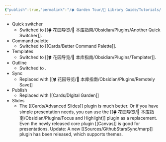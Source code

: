 ```yaml
---
{"publish":true,"permalink":"/🍀 Garden Tour/🧰 Library Guide/Tutorials/Advanced third-party plugins that replace the core plugins enabled in this library.md","title":"Advanced third-party plugins that replace the core plugins enabled in this library","created":"2023-03-02","modified":"2023-03-14","published":"2025-07-10T22:03:41.067+08:00","cssclasses":""}
---
```



- Quick switcher
	- Switched to [[🍀 花园导览/🧰 本库指南/Obsidian/Plugins/Another Quick Switcher]].
- Command palette
	- Switched to [[Cards/Better Command Palette]].
- Templates
	- Switched to [[🍀 花园导览/🧰 本库指南/Obsidian/Plugins/Templater]].
- Outline
	- Switched to .
- Sync
	- Replaced with [[🍀 花园导览/🧰 本库指南/Obsidian/Plugins/Remotely Save]]
- Publish
	- Replaced with [[Cards/DIgital Garden]]
- Slides
	- The [[Cards/Advanced Slides]] plugin is much better. Or if you have simple presentation needs, you can use the [[🍀 花园导览/🧰 本库指南/Obsidian/Plugins/Focus and Highlight]] plugin as a replacement. Even the newly released core plugin [[Canvas]] is good for presentations. Update: A new [[Sources/GithubStarsSync/marp]] plugin has been released, which supports themes. 